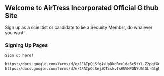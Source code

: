 ## Welcome to AirTress Incorporated Official Github Site

Sign up as a scientist or candidate to be a Security Member, do whatever you want!

### Signing Up Pages


```markdown
Sign up here!

https://docs.google.com/forms/d/e/1FAIpQLSfg4sUpDkdRcu1da6c5tYL-Z2pqfXCpwG_8_vlyLn3I3BLJog/viewform?usp=pp_url - Scientist
https://docs.google.com/forms/d/e/1FAIpQLSejAQTcskvfs6SVMPGNYU54GL-GlgMP8BJD0ZqbwP-HPZSC0g/viewform?usp=pp_url - Security

```

